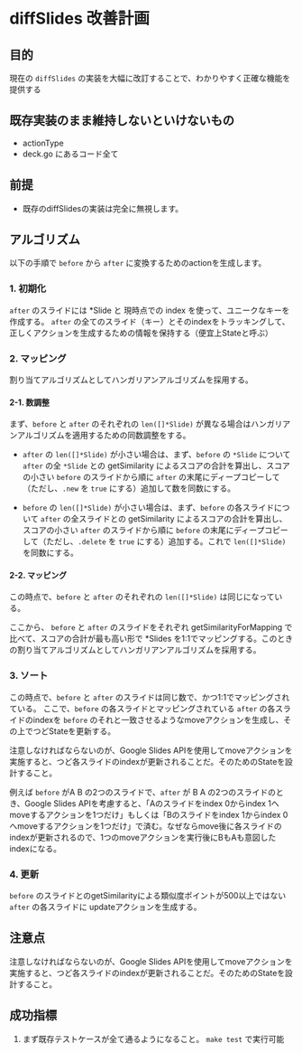 # diffSlides 改善計画

## 目的

現在の `diffSlides` の実装を大幅に改訂することで、わかりやすく正確な機能を提供する

## 既存実装のまま維持しないといけないもの

- actionType
- deck.go にあるコード全て

## 前提

- 既存のdiffSlidesの実装は完全に無視します。

## アルゴリズム

以下の手順で `before` から `after` に変換するためのactionを生成します。

### 1. 初期化

`after` のスライドには *Slide と 現時点での index を使って、ユニークなキーを作成する。
`after` の全てのスライド（キー）とそのindexをトラッキングして、正しくアクションを生成するための情報を保持する（便宜上Stateと呼ぶ）

### 2. マッピング

割り当てアルゴリズムとしてハンガリアンアルゴリズムを採用する。

#### 2-1. 数調整

まず、`before` と `after` のそれぞれの `len([]*Slide)` が異なる場合はハンガリアンアルゴリズムを適用するための同数調整をする。

- `after` の `len([]*Slide)` が小さい場合は、まず、`before` の `*Slide` について `after` の全 `*Slide` との getSimilarity によるスコアの合計を算出し、スコアの小さい `before` のスライドから順に `after` の末尾にディープコピーして（ただし、`.new` を `true` にする）追加して数を同数にする。

- `before` の `len([]*Slide)` が小さい場合は、まず、`before` の各スライドについて `after` の全スライドとの getSimilarity によるスコアの合計を算出し、スコアの小さい `after` のスライドから順に `before` の末尾にディープコピーして（ただし、`.delete` を `true` にする）追加する。これで `len([]*Slide)` を同数にする。

#### 2-2. マッピング

この時点で、`before` と `after` のそれぞれの `len([]*Slide)` は同じになっている。

ここから、 `before` と `after` のスライドをそれぞれ getSimilarityForMapping で比べて、スコアの合計が最も高い形で *Slides を1:1でマッピングする。このときの割り当てアルゴリズムとしてハンガリアンアルゴリズムを採用する。

### 3. ソート

この時点で、`before` と `after` のスライドは同じ数で、かつ1:1でマッピングされている。
ここで、`before` の各スライドとマッピングされている `after` の各スライドのindexを `before` のそれと一致させるようなmoveアクションを生成し、その上でつどStateを更新する。

注意しなければならないのが、Google Slides APIを使用してmoveアクションを実施すると、つど各スライドのindexが更新されることだ。そのためのStateを設計すること。

例えば `before` がA B の2つのスライドで、`after` が B A の2つのスライドのとき、Google Slides APIを考慮すると、「Aのスライドをindex 0からindex 1へmoveするアクションを1つだけ」もしくは「Bのスライドをindex 1からindex 0へmoveするアクションを1つだけ」で済む。なぜならmove後に各スライドのindexが更新されるので、1つのmoveアクションを実行後にBもAも意図したindexになる。

### 4. 更新

`before` のスライドとのgetSimilarityによる類似度ポイントが500以上ではない `after` の各スライドに updateアクションを生成する。

## 注意点

注意しなければならないのが、Google Slides APIを使用してmoveアクションを実施すると、つど各スライドのindexが更新されることだ。そのためのStateを設計すること。

## 成功指標

1. まず既存テストケースが全て通るようになること。 `make test` で実行可能
